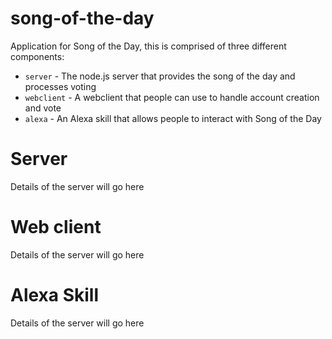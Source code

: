 # song-of-the-day
Application for Song of the Day, this is comprised of three different components:

  * `server` - The node.js server that provides the song of the day and processes voting
  * `webclient` - A webclient that people can use to handle account creation and vote
  * `alexa` - An Alexa skill that allows people to interact with Song of the Day

# Server

Details of the server will go here

# Web client

Details of the server will go here

# Alexa Skill

Details of the server will go here
